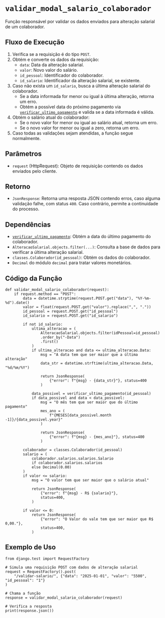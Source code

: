 # `validar_modal_salario_colaborador`

Função responsável por validar os dados enviados para alteração salarial de um colaborador.

## Fluxo de Execução

1. Verifica se a requisição é do tipo `POST`.
2. Obtém e converte os dados da requisição:
   - `data`: Data da alteração salarial.
   - `valor`: Novo valor do salário.
   - `id_pessoal`: Identificador do colaborador.
   - `id_salario`: Identificador da alteração salarial, se existente.
3. Caso não exista um `id_salario`, busca a última alteração salarial do colaborador.
   - Se a data informada for menor ou igual à última alteração, retorna um erro.
   - Obtém a possível data do próximo pagamento via [`verificar_ultimo_pagamento`](./documentacao_verificar_ultimo_pagamento.md) e valida se a data informada é válida.
4. Obtém o salário atual do colaborador:
   - Se o novo valor for menor ou igual ao salário atual, retorna um erro.
   - Se o novo valor for menor ou igual a zero, retorna um erro.
5. Caso todas as validações sejam atendidas, a função segue normalmente.

## Parâmetros

- `request` (HttpRequest): Objeto de requisição contendo os dados enviados pelo cliente.

## Retorno

- `JsonResponse`: Retorna uma resposta JSON contendo erros, caso alguma validação falhe, com status `400`. Caso contrário, permite a continuidade do processo.

## Dependências

- [`verificar_ultimo_pagamento`](./verificar_ultimo_pagamento.md): Obtém a data do último pagamento do colaborador.
- `AlteracaoSalarial.objects.filter(...)`: Consulta a base de dados para verificar a última alteração salarial.
- `classes.Colaborador(id_pessoal)`: Obtém os dados do colaborador.
- `Decimal` do módulo `decimal` para tratar valores monetários.

## Código da Função

```{.py3 linenums="1"}
def validar_modal_salario_colaborador(request):
    if request.method == "POST":
        data = datetime.strptime(request.POST.get("data"), "%Y-%m-%d").date()
        valor = float(request.POST.get("valor").replace(",", "."))
        id_pessoal = request.POST.get("id_pessoal")
        id_salario = request.POST.get("id_salario")

        if not id_salario:
            ultima_alteracao = (
                AlteracaoSalarial.objects.filter(idPessoal=id_pessoal)
                .order_by("-Data")
                .first()
            )
            if ultima_alteracao and data <= ultima_alteracao.Data:
                msg = "A data tem que ser maior que a última alteração"
                data_str = datetime.strftime(ultima_alteracao.Data, "%d/%m/%Y")

                return JsonResponse(
                    {"error": f"{msg} - {data_str}"}, status=400
                )

            data_possivel = verificar_ultimo_pagamento(id_pessoal)
            if data_possivel and data < data_possivel:
                msg = "O mês tem que ser maior que do último pagamento"
                mes_ano = (
                    f"{MESES[data_possivel.month -1]}/{data_possivel.year}"
                )

                return JsonResponse(
                    {"error": f"{msg} - {mes_ano}"}, status=400
                )

        colaborador = classes.Colaborador(id_pessoal)
        salario = (
            colaborador.salarios.salarios.Salario
            if colaborador.salarios.salarios
            else Decimal(0.00)
        )
        if valor <= salario:
            msg = "O valor tem que ser maior que o salário atual"

            return JsonResponse(
                {"error": f"{msg} - R$ {salario}"},
                status=400,
            )

        if valor <= 0:
            return JsonResponse(
                {"error": "O Valor do vale tem que ser maior que R$ 0,00."},
                status=400,
            )
```

## Exemplo de Uso

```{.py3 linenums="1"}
from django.test import RequestFactory

# Simula uma requisição POST com dados de alteração salarial
request = RequestFactory().post(
    "/validar-salario/", {"data": "2025-01-01", "valor": "5500", "id_pessoal": "1"}
)

# Chama a função
response = validar_modal_salario_colaborador(request)

# Verifica a resposta
print(response.json())
```
